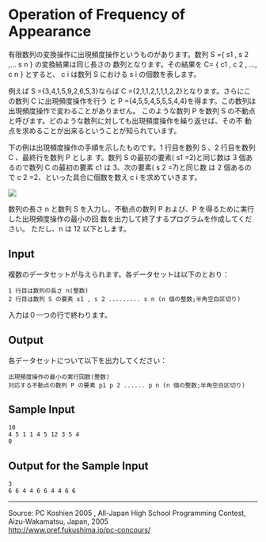 # Operation of Frequency of Appearance

有限数列の変換操作に出現頻度操作というものがあります。数列 S ={ s1 , s 2 ,... s n } の変換結果は同じ長さの 数列となります。その結果を C= { c1 , c 2 , ..., c n } とすると、 c i は数列 S における s i の個数を表します。

例えば S ={3,4,1,5,9,2,6,5,3}ならば C ={2,1,1,2,1,1,1,2,2}となります。さらにこの数列 C に出現頻度操作を行う と P ={4,5,5,4,5,5,5,4,4}を得ます。この数列は出現頻度操作で変わることがありません。 このような数列 P を数列 S の不動点と呼びます。どのような数列に対しても出現頻度操作を繰り返せば、その不 動点を求めることが出来るということが知られています。

下の例は出現頻度操作の手順を示したものです。1 行目を数列 S 、2 行目を数列 C 、最終行を数列 P としま す。数列 S の最初の要素( s1 =2)と同じ数は 3 個あるので数列 C の最初の要素 c1 は 3、次の要素( s 2 =7)と同じ数 は 2 個あるので c 2 =2、といった具合に個数を数え c i を求めていきます。

![][1]

数列の長さ n と数列 S を入力し、不動点の数列 P および、P を得るために実行した出現頻度操作の最小の回 数を出力して終了するプログラムを作成してください。 ただし、n は 12 以下とします。

## Input

複数のデータセットが与えられます。各データセットは以下のとおり：

    1 行目は数列の長さ n(整数)
    2 行目は数列 S の要素 s1 , s 2 ......... s n (n 個の整数;半角空白区切り)

入力は０一つの行で終わります。

## Output

各データセットについて以下を出力してください：

    出現頻度操作の最小の実行回数(整数)
    対応する不動点の数列 P の要素 p1 p 2 ...... p n (n 個の整数;半角空白区切り)

## Sample Input

    10
    4 5 1 1 4 5 12 3 5 4
    0

## Output for the Sample Input

    3
    6 6 4 4 6 6 4 4 6 6

* * *

Source: PC Koshien 2005 , All-Japan High School Programming Contest, Aizu-Wakamatsu, Japan, 2005   
<http://www.pref.fukushima.jp/pc-concours/>

[1]: IMAGE1/frequency.png
